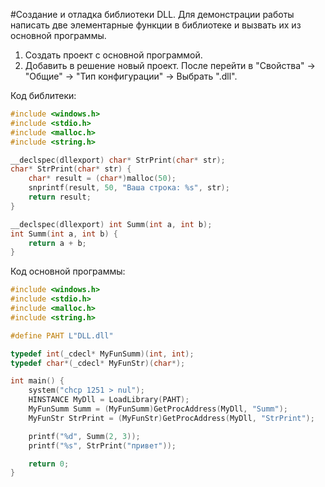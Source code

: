 #Создание и отладка библиотеки DLL. Для демонстрации работы написать две элементарные функции в библиотеке и вызвать их из основной программы.

1. Создать проект с основной программой.
2. Добавить в решение новый проект. После перейти в "Свойства" -> "Общие" -> "Тип конфигурации" -> Выбрать ".dll".

Код библитеки:
```C
#include <windows.h>
#include <stdio.h>
#include <malloc.h>
#include <string.h>

__declspec(dllexport) char* StrPrint(char* str);
char* StrPrint(char* str) {
	char* result = (char*)malloc(50);
	snprintf(result, 50, "Ваша строка: %s", str);
	return result; 
}

__declspec(dllexport) int Summ(int a, int b);
int Summ(int a, int b) {
	return a + b;
}
```

Код основной программы:
```C
#include <windows.h>
#include <stdio.h>
#include <malloc.h>
#include <string.h>

#define PAHT L"DLL.dll"

typedef int(_cdecl* MyFunSumm)(int, int);
typedef char*(_cdecl* MyFunStr)(char*);

int main() {
	system("chcp 1251 > nul");
	HINSTANCE MyDll = LoadLibrary(PAHT);
	MyFunSumm Summ = (MyFunSumm)GetProcAddress(MyDll, "Summ");
	MyFunStr StrPrint = (MyFunStr)GetProcAddress(MyDll, "StrPrint");

	printf("%d", Summ(2, 3));
	printf("%s", StrPrint("привет"));

	return 0;
}
```